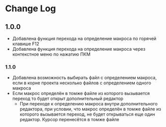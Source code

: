 # Change Log

## 1.0.0
- Добавлена функция перехода на определение макроса по горячей клавише F12
- Добавлена функция перехода на определение макроса через контекстное меню по нажатию ПКМ 

### 1.1.0
- Добавлена возможность выбирать файл с определением макроса, если в корне проекта несколько файлов с определением одного макроса
- Если макрос определён в томже файле из которого вызывается переход то будет открыт дополнительный редактор
    - При переходе к определению макроса внутри дополнительного редактора, при условии, что макрос определён в томже файле из которого вызывается переход, не будет открываться еще один редактор. Курсор перенесётся в томже файле
